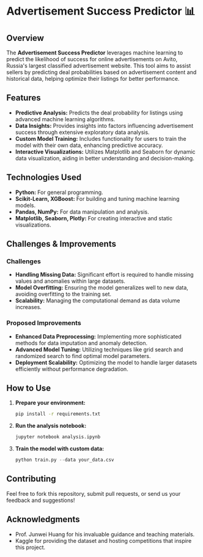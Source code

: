 
# Advertisement Success Predictor :bar_chart:

## Overview
The **Advertisement Success Predictor** leverages machine learning to predict the likelihood of success for online advertisements on Avito, Russia's largest classified advertisement website. This tool aims to assist sellers by predicting deal probabilities based on advertisement content and historical data, helping optimize their listings for better performance.

## Features
- **Predictive Analysis:** Predicts the deal probability for listings using advanced machine learning algorithms.
- **Data Insights:** Provides insights into factors influencing advertisement success through extensive exploratory data analysis.
- **Custom Model Training:** Includes functionality for users to train the model with their own data, enhancing predictive accuracy.
- **Interactive Visualizations:** Utilizes Matplotlib and Seaborn for dynamic data visualization, aiding in better understanding and decision-making.

## Technologies Used
- **Python:** For general programming.
- **Scikit-Learn, XGBoost:** For building and tuning machine learning models.
- **Pandas, NumPy:** For data manipulation and analysis.
- **Matplotlib, Seaborn, Plotly:** For creating interactive and static visualizations.

## Challenges & Improvements
### Challenges
- **Handling Missing Data:** Significant effort is required to handle missing values and anomalies within large datasets.
- **Model Overfitting:** Ensuring the model generalizes well to new data, avoiding overfitting to the training set.
- **Scalability:** Managing the computational demand as data volume increases.

### Proposed Improvements
- **Enhanced Data Preprocessing:** Implementing more sophisticated methods for data imputation and anomaly detection.
- **Advanced Model Tuning:** Utilizing techniques like grid search and randomized search to find optimal model parameters.
- **Deployment Scalability:** Optimizing the model to handle larger datasets efficiently without performance degradation.

## How to Use
1. **Prepare your environment:**
    ```bash
    pip install -r requirements.txt
    ```
2. **Run the analysis notebook:**
    ```bash
    jupyter notebook analysis.ipynb
    ```
3. **Train the model with custom data:**
    ```python
    python train.py --data your_data.csv
    ```

## Contributing
Feel free to fork this repository, submit pull requests, or send us your feedback and suggestions!

## Acknowledgments
- Prof. Junwei Huang for his invaluable guidance and teaching materials.
- Kaggle for providing the dataset and hosting competitions that inspire this project.

